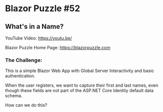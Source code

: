 # Blazor Puzzle #52

## What's in a Name?

YouTube Video: https://youtu.be/

Blazor Puzzle Home Page: https://blazorpuzzle.com

### The Challenge:

This is a simple Blazor Web App with Global Server Interactivity and basic authentication.

When the user registers, we want to capture their first and last names, even though these fields are not part of the ASP.NET Core Identity default data schema.

How can we do this?